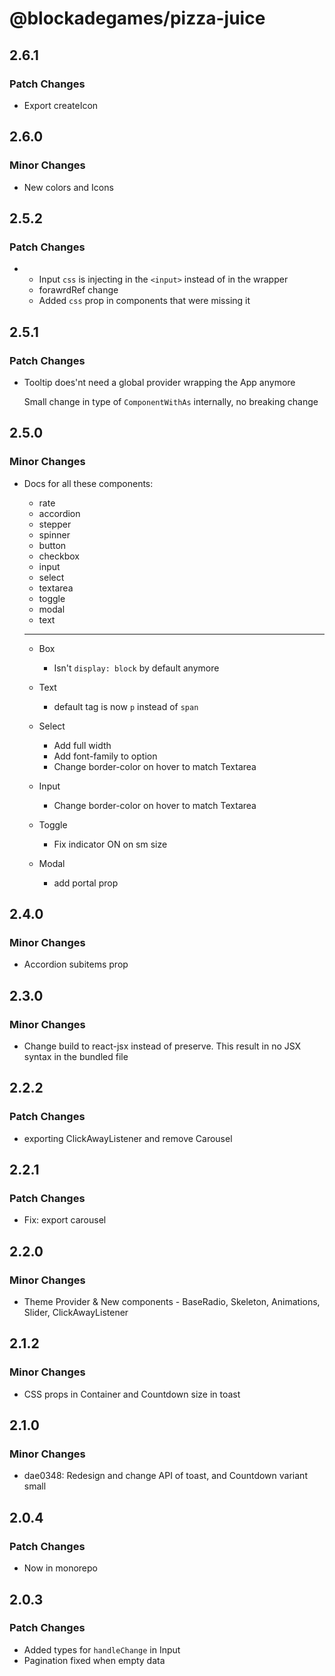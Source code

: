 # @blockadegames/pizza-juice

## 2.6.1

### Patch Changes

- Export createIcon

## 2.6.0

### Minor Changes

- New colors and Icons

## 2.5.2

### Patch Changes

- - Input `css` is injecting in the `<input>` instead of in the wrapper
  - forawrdRef change
  - Added `css` prop in components that were missing it

## 2.5.1

### Patch Changes

- Tooltip does'nt need a global provider wrapping the App anymore

  Small change in type of `ComponentWithAs` internally, no breaking change

## 2.5.0

### Minor Changes

- Docs for all these components:

  - rate
  - accordion
  - stepper
  - spinner
  - button
  - checkbox
  - input
  - select
  - textarea
  - toggle
  - modal
  - text

  ***

  - Box
    - Isn't `display: block` by default anymore
  - Text

    - default tag is now `p` instead of `span`

  - Select

    - Add full width
    - Add font-family to option
    - Change border-color on hover to match Textarea

  - Input

    - Change border-color on hover to match Textarea

  - Toggle

    - Fix indicator ON on sm size

  - Modal
    - add portal prop

## 2.4.0

### Minor Changes

- Accordion subitems prop

## 2.3.0

### Minor Changes

- Change build to react-jsx instead of preserve. This result in no JSX syntax in the bundled file

## 2.2.2

### Patch Changes

- exporting ClickAwayListener and remove Carousel

## 2.2.1

### Patch Changes

- Fix: export carousel

## 2.2.0

### Minor Changes

- Theme Provider & New components - BaseRadio, Skeleton, Animations, Slider, ClickAwayListener

## 2.1.2

### Minor Changes

- CSS props in Container and Countdown size in toast

## 2.1.0

### Minor Changes

- dae0348: Redesign and change API of toast, and Countdown variant small

## 2.0.4

### Patch Changes

- Now in monorepo

## 2.0.3

### Patch Changes

- Added types for `handleChange` in Input
- Pagination fixed when empty data
